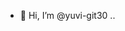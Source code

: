 - 👋 Hi, I’m @yuvi-git30
..

<!---
yuvi-git30/yuvi-git30 is a ✨ special ✨ repository because its `README.md` (this file) appears on your GitHub profile.
You can click the Preview link to take a look at your changes.
--->
